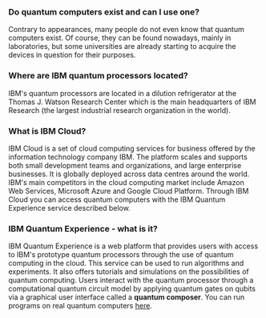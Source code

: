 ### Do quantum computers exist and can I use one?
Contrary to appearances, many people do not even know that quantum computers exist. Of course, they can be found nowadays, mainly in laboratories, but some universities are already starting to acquire the devices in question for their purposes.

### Where are IBM quantum processors located?

IBM's quantum processors are located in a dilution refrigerator at the Thomas J. Watson Research Center which is the main headquarters of IBM Research (the largest industrial research organization in the world).

### What is IBM Cloud?

IBM Cloud is a set of cloud computing services for business offered by the information technology company IBM. The platform scales and supports both small development teams and organizations, and large enterprise businesses. It is globally deployed across data centres around the world. IBM's main competitors in the cloud computing market include Amazon Web Services, Microsoft Azure and Google Cloud Platform. Through IBM Cloud you can access quantum computers with the IBM Quantum Experience service described below.

### IBM Quantum Experience - what is it?
IBM Quantum Experience is a web platform that provides users with access to IBM's prototype quantum processors through the use of quantum computing in the cloud. This service can be used to run algorithms and experiments. It also offers tutorials and simulations on the possibilities of quantum computing. Users interact with the quantum processor through a computational quantum circuit model by applying quantum gates on qubits via a graphical user interface called a **quantum composer**. You can run programs on real quantum computers [here](https://quantum-computing.ibm.com/).